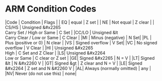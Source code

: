# ARM Condition Codes


|Code | Condition | Flags |
| EQ | equal | Z set |
| NE | Not equal | Z clear |
| CS/HS | Unsigned &#x2265 <br> Carry Set / High or Same | C Set |
|CC/LO | Unsigned &lt <br> Carry Clear / Low or Same | C Clear |
|MI | Minus (negative) | N Set|
|PL | Plus (positive or 0) | N clear |
|VS | Signed overflow | V Set|
|VC | No signed overflow | V Clear |
|HI | Unsigned &#x2265 <br> High | C Set and Z Clear |
|LS| Unsigned &#x2264 <br> Low or Same | C clear or Z set |
|GE| Signed &#x2265 | N = V |
|LT| Signed &lt | N &#x2260 V |
|GT| Signed &gt | Z clear and N = V |
|LE| Signed &#x2264 | Z set and N &#2260 V |
|AL| Always (normally omitted) | any |
|NV| Never (do not use this) | none|
